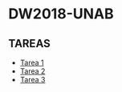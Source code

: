 # DW2018-UNAB

## TAREAS
* [Tarea 1](tasks/task01.md)
* [Tarea 2](tasks/task02.md)
* [Tarea 3](tasks/task03.md)
